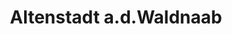 ---
title: Altenstadt a.d.Waldnaab
url: /altenstadt-a-d-waldnaab/
latitude: 49.722
longitude: 12.154
---